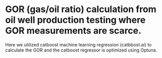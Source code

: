 # GOR (gas/oil ratio) calculation from oil well production testing where GOR measurements are scarce.
Here we utilized catboost machine learning regression (catbbost.ai) to calculate the GOR and the catboost regressor is optimized using Optuna.
